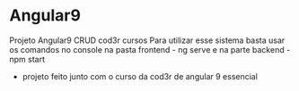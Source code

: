 # Angular9
Projeto Angular9 CRUD cod3r cursos
Para utilizar esse sistema basta usar os comandos no console
na pasta frontend - ng serve
e na parte backend - npm start

- projeto feito junto com o curso da cod3r de angular 9 essencial
